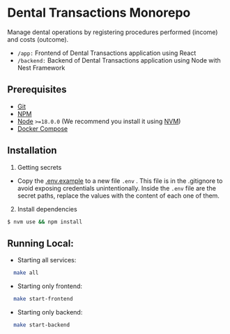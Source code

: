 # Dental Transactions Monorepo

Manage dental operations by registering procedures performed (income) and costs (outcome).

- `/app:` Frontend of Dental Transactions application using React
- `/backend:` Backend of Dental Transactions application using Node with Nest Framework

## Prerequisites

- [Git](https://git-scm.com/)
- [NPM](https://www.npmjs.com/)
- [Node](https://nodejs.org/en/) `>=18.0.0` (We recommend you install it using [NVM](https://github.com/nvm-sh/nvm))
- [Docker Compose](https://docs.docker.com/compose/)

## Installation

1. Getting secrets

- Copy the [.env.example](./backend/.env.example) to a new file `.env` . This file is in the .gitignore to avoid exposing credentials unintentionally.
  Inside the `.env` file are the secret paths, replace the values ​​with the content of each one of them.

2. Install dependencies

```bash
$ nvm use && npm install
```

## Running Local:

- Starting all services:

```bash
  make all
```

- Starting only frontend:

```bash
  make start-frontend
```

- Starting only backend:

```bash
  make start-backend
```
